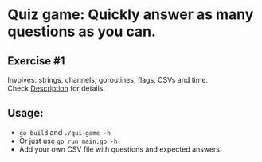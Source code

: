 # Quiz game: Quickly answer as many questions as you can.

## Exercise #1  
Involves: strings, channels, goroutines, flags, CSVs and time.  
Check [Description](Description.md) for details.

## Usage:
* `go build` and `./qui-game -h`
* Or just use `go run main.go -h`
* Add your own CSV file with questions and expected answers.
